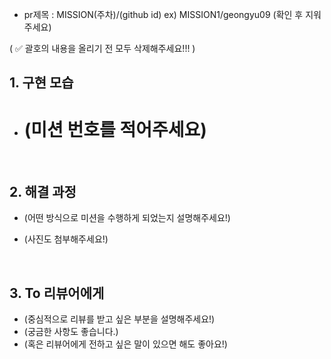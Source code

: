 - pr제목 : MISSION(주차)/(github id)
  ex) MISSION1/geongyu09
  (확인 후 지워주세요)
  
( ✅ 괄호의 내용을 올리기 전 모두 삭제해주세요!!! )

## 1. 구현 모습
- # (미션 번호를 적어주세요)
  <br/>

## 2. 해결 과정

- (어떤 방식으로 미션을 수행하게 되었는지 설명해주세요!)
- (사진도 첨부해주세요!)

  <br/>

## 3. To 리뷰어에게

- (중심적으로 리뷰를 받고 싶은 부분을 설명해주세요!)
- (궁금한 사항도 좋습니다.)
- (혹은 리뷰어에게 전하고 싶은 말이 있으면 해도 좋아요!)

<br/>
